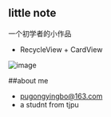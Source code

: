 
## little note
一个初学者的小作品


* RecycleView + CardView

![image](https://github.com/pugongyingbo/Note/NoteScreenshot)

##about me

* pugongyingbo@163.com
* a studnt from tjpu